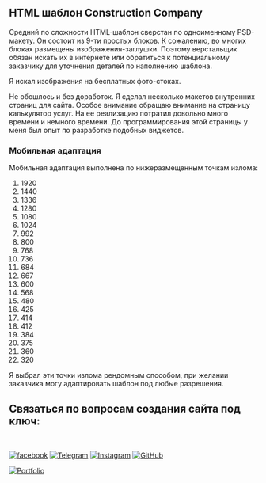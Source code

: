 ## HTML шаблон Construction Company

Средний по сложности HTML-шаблон сверстан по одноименному PSD-макету. Он состоит из 9-ти простых блоков. К сожалению, во многих блоках размещены изображения-заглушки. Поэтому верстальщик обязан искать их в интернете или обратиться к потенциальному заказчику для уточнения деталей по наполнению шаблона.

Я искал изображения на бесплатных фото-стоках.

Не обошлось и без доработок. Я сделал несколько макетов внутренних страниц для сайта. Особое внимание обращаю внимание на страницу калькулятор услуг. На ее реализацию потратил довольно много времени и немного времени. До программирования этой страницы у меня был опыт по разработке подобных виджетов.

### Мобильная адаптация

Мобильная адаптация выполнена по нижеразмещенным точкам излома:

 1.  1920 
 2.  1440 
 3.  1336 
 4.  1280 
 5.  1080
 6.  1024
 7.   992
 8.   800
 9.   768 
10.   736
11.   684
12.   667
13.   600 
14.   568
15.   480
16.   425
17.   414
18.   412
19.   384
20.   375
21.   360
22.   320

Я выбрал эти точки излома рендомным способом, при желании заказчика могу адаптировать шаблон под любые разрешения.

## Связаться по вопросам создания сайта под ключ:
<br>

[![facebook](https://img.shields.io/badge/-Facebook-1877F2?style=for-the-badge&logo=Figma&logoColor=eeffff)](https://www.facebook.com/frontendercode)
[![Telegram](https://img.shields.io/badge/-Telegram-26A5E4?style=for-the-badge&logo=Telegram&logoColor=eeffff)](https://t.me/frontendcoder)
[![Instagram](https://img.shields.io/badge/-Instagram-E4405F?style=for-the-badge&logo=Instagram&logoColor=eeffff)](https://www.instagram.com/frontendercode/?hl=ru)
[![GitHub](https://img.shields.io/badge/-GitHub-181717?style=for-the-badge&logo=GitHub&logoColor=eeffff)](https://github.com/frontend-coder)



[![Portfolio](https://img.shields.io/badge/-Портфолио-181717?style=for-the-badge&logo=Internet-Archive&logoColor=eeffff)](https://frontend-coder.github.io)
